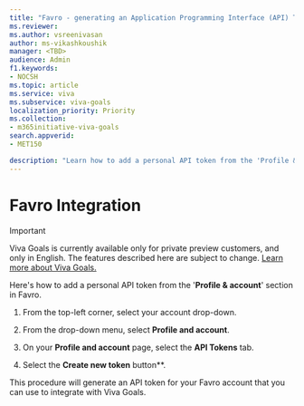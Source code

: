 ```yaml
---
title: "Favro - generating an Application Programming Interface (API) Token"
ms.reviewer: 
ms.author: vsreenivasan
author: ms-vikashkoushik
manager: <TBD>
audience: Admin
f1.keywords:
- NOCSH
ms.topic: article
ms.service: viva
ms.subservice: viva-goals
localization_priority: Priority
ms.collection:  
- m365initiative-viva-goals
search.appverid:
- MET150

description: "Learn how to add a personal API token from the 'Profile & account' section in Favro."
---
```


# Favro Integration

> [!IMPORTANT]
> Viva Goals is currently available only for private preview customers, and only in English. The features described here are subject to change. [Learn more about Viva Goals.](https://go.microsoft.com/fwlink/?linkid=2189933)

Here's how to add a personal API token from the '**Profile & account**' section in Favro.
  
1. From the top-left corner, select your account drop-down.
  
2. From the drop-down menu, select **Profile and account**.
  
3. On your **Profile and account** page, select the **API Tokens** tab.
  
4. Select the **Create new token** button**.
  
This procedure will generate an API token for your Favro account that you can use to integrate with Viva Goals. 

